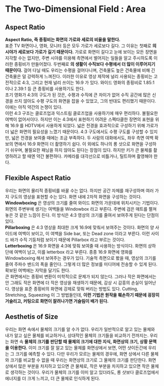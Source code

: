 # The Two-Dimensional Field : Area
## Aspect Ratio
__Aspect Ratio, 즉 종횡비는 화면의 가로와 세로의 비율을 말한다.__   
표준 TV 화면이나, 영화, 모니터 등은 모두 가로가 세로보다 길다.
그 이유는 첫째로 __의 시야가 세로보다 가로가 길기 때문이다.__
가로로 화면이 길다고 눈에 보이는 모든 장면을 지각할 수는 없지만, 주변 시야를 이용해 측면에서 벌어지는 일들을 알고 주시하도록 이러한 종횡비가 만들어졌다.
두번째로 __의 생활이 수직보다 수평에서 더 많이 이루어지기 때문이다.__ 걸어 다닐 때도 우리는 수평을 걸어다니며, 건축물도 높은 건축물에 비해 긴 건축물은 덜 강력하게 느껴진다.
이러한 이유로 영상 제작에 널리 사용되는 종횡비는 고전적으로 4:3, 그리고 현재 널리 쓰이는 16:9 가 있다.
와이드 영화의 종횡비로 1.85:1 이나 2.39:1 등 큰 종횡비를 사용하기도 한다.    
초기 영화가 4:3의 구도가 된 것은, 수평과 수직에 큰 차이가 없어 수직 공간에 많은 신경을 쓰지 않아도 수평 구도의 화면을 잡을 수 있었고, 그의 반대도 편리했기 때문이다.
이에는 아직 약간의 논쟁이 있다.    
이런 4:3 구조는 클로즈업과 익스트림 클로즈업을 사용하기에 매우 편리하다. 불필요한 여백이 없어서이다.
하지만 이는 4:3에서 표현하기 어려운 스펙타클한 장면의 표현을 위해 16:9 를 HDTV에서 사용하게 되었다.
넓은 전경을 효과적으로 구성하기 위해 가로가 더 넓은 화면의 필요성을 느꼈기 때문이다. 
4:3 구도에서도 수평 구도를 구성할 수 있지만, 넓은 전경을 보여줄 때에는 조금 부족하다. 
두 사람의 대화에서도, 좌우 측면 여백 확보의 면에서 16:9 화면이 더 촬영하기 쉽다.
이 외에도 하나의 롱 샷으로 화면을 구성하기 쉬우며, 불필요한 패닝을 하지 않아도 된다는 장점이 있다.
하지만 키가 큰 물체를 촬영하려고 할 때엔 약간 불편하다. 카메라를 대각선으로 비틀거나, 틸트하며 촬영해야 한다.

## Flexible Aspect Ratio
우리는 화면의 물리적 종횡비를 바꿀 수는 없다. 하지만 공간 자체를 재구성하며 여러 가지 구도의 영상을 표현할 수는 있다. 화면 내에 2차적 화면을 구성하는 것이다.    
__Windowboxing__ 은 영상의 크기를 줄여 와이드 화면의 가운데에 위치시키는 기법이다. 화면의 주변부에 생기는 여백들을 Windowbox 라고 부른다.
주변에 검은 매트를 펼쳐 놓은 것 같은 느낌이 든다. 이 방식은 4:3 영상의 크기를 줄여서 보여주게 된다는 단점이 있다.    
__Pillarboxing__ 은 4:3 영상을 최대한 크게 16:9에 맞춰서 보여주는 것이다. 화면의 양 사이드에 여백이 보이고, 이 여백을 Side bar, 또는 Dead zone 이라고 부른다.
이런 사이드 바가 수직 기둥처럼 보이기 때문에 Pillarbox 라고 부르는 것이다.   
__Letterboxing__ 은 16:9 화면을 4:3에 맞춰 보여줄 때 사용하는 방식이다. 화면의 상하단에 여백이 남고, 이를 letterbox 라고 부른다.
종종 16:9 화면에 영화를 Windowboxing 해서 보여주는 경우가 있다. 기술적 측면으로 봤을 때, 영상의 크기를 줄여 주파수 밴드의 폭을 줄인다.
그렇게 더 많은 정보를 미디어에 전송할 수 있게 된다. 확보된 여백에는 자막을 달기도 한다.     
큰 화면에서는 종횡비 변환이 미학적으로 문제가 되지 않는다. 그러나 작은 화면에서는 안 그래도 작은 화면에 더 작은 영상을 재생하기 때문에, 감상 시 감흥의 손실이 일어난다.
영상을 표준 종횡비의 화면에 강제로 맞춰 버리는 방법도 있다.
Cutting, Stretching, Squeezing 이 그 방법들인데, __이런 기법은 원작을 훼손하기 때문에 굉장히 거슬리고, 커팅으로 화면이 잘려나가면 거슬림이 배가 된다.__

## Aesthetis of Size
우리는 화면 속에서 물체의 크기를 알 수가 없다. 우리가 일반적으로 알고 있는 물체와 내가 알고 싶은 물체를 비교하거나, 상대적인 물체의 크기들을 비교하기 전까지는.
우리는 화면 속 __물체의 크기를 판단할 때 물체의 크기에 대한 지식, 화면상의 크기, 상황 문맥을 이용한다.__
이미 크기를 잘 알고 있는 물체를 화면상에서 보면, 어떤 샷이든간에 우리는 그 크기를 예측할 수 있다.
다만 우리가 모르는 물체의 경우에, 화면 상에서 다른 물체와 크기를 비교할 수 없을 때 우리는 화면상의 크기로 그 물체의 크기를 판단한다.
화면상에서 많은 부분을 차지하고 있으면 큰 물체로, 작은 부분을 차지하고 있으면 작은 물체로 생각하는 것이다.
우리가 물체의 크기를 이미 알고 있더라도, 롱 샷보다 클로즈업에서 에너지를 더 크게 느끼고, 더 큰 물체로 인식하게 된다.
